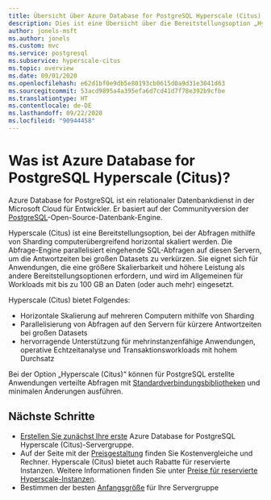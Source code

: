 ```yaml
---
title: Übersicht über Azure Database for PostgreSQL Hyperscale (Citus)
description: Dies ist eine Übersicht über die Bereitstellungsoption „Hyperscale (Citus)“.
author: jonels-msft
ms.author: jonels
ms.custom: mvc
ms.service: postgresql
ms.subservice: hyperscale-citus
ms.topic: overview
ms.date: 09/01/2020
ms.openlocfilehash: e62d1bf0e9db5e80193cb0615d0a9d31e3041d63
ms.sourcegitcommit: 53acd9895a4a395efa6d7cd41d7f78e392b9cfbe
ms.translationtype: HT
ms.contentlocale: de-DE
ms.lasthandoff: 09/22/2020
ms.locfileid: "90944458"
---
```

# <a name="what-is-azure-database-for-postgresql---hyperscale-citus"></a>Was ist Azure Database for PostgreSQL Hyperscale (Citus)?

Azure Database for PostgreSQL ist ein relationaler Datenbankdienst in der Microsoft Cloud für Entwickler. Er basiert auf der Communityversion der [PostgreSQL](https://www.postgresql.org/)-Open-Source-Datenbank-Engine.

Hyperscale (Citus) ist eine Bereitstellungsoption, bei der Abfragen mithilfe von Sharding computerübergreifend horizontal skaliert werden. Die Abfrage-Engine parallelisiert eingehende SQL-Abfragen auf diesen Servern, um die Antwortzeiten bei großen Datasets zu verkürzen. Sie eignet sich für Anwendungen, die eine größere Skalierbarkeit und höhere Leistung als andere Bereitstellungsoptionen erfordern, und wird im Allgemeinen für Workloads mit bis zu 100 GB an Daten (oder auch mehr) eingesetzt.

Hyperscale (Citus) bietet Folgendes:

- Horizontale Skalierung auf mehreren Computern mithilfe von Sharding
- Parallelisierung von Abfragen auf den Servern für kürzere Antwortzeiten bei großen Datasets
- hervorragende Unterstützung für mehrinstanzenfähige Anwendungen, operative Echtzeitanalyse und Transaktionsworkloads mit hohem Durchsatz

Bei der Option „Hyperscale (Citus)“ können für PostgreSQL erstellte Anwendungen verteilte Abfragen mit [Standardverbindungsbibliotheken](./concepts-connection-libraries.md) und minimalen Änderungen ausführen.

## <a name="next-steps"></a>Nächste Schritte

- [Erstellen Sie zunächst Ihre erste](./quickstart-create-hyperscale-portal.md) Azure Database for PostgreSQL Hyperscale (Citus)-Servergruppe.
- Auf der Seite mit der [Preisgestaltung](https://azure.microsoft.com/pricing/details/postgresql/) finden Sie Kostenvergleiche und Rechner. Hyperscale (Citus) bietet auch Rabatte für reservierte Instanzen. Weitere Informationen finden Sie unter [Preise für reservierte Hyperscale-Instanzen](concepts-hyperscale-reserved-pricing.md).
- Bestimmen der besten [Anfangsgröße](howto-hyperscale-scaling.md#picking-initial-size) für Ihre Servergruppe
